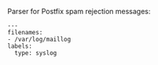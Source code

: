 Parser for Postfix spam rejection messages:
```
---
filenames:
- /var/log/maillog
labels:
  type: syslog
```
